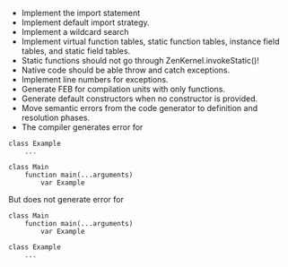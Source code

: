  * Implement the import statement
 * Implement default import strategy.
 * Implement a wildcard search
 * Implement virtual function tables, static function tables, instance field tables, and static field tables.
 * Static functions should not go through ZenKernel.invokeStatic()!
 * Native code should be able throw and catch exceptions.
 * Implement line numbers for exceptions.
 * Generate FEB for compilation units with only functions.
 * Generate default constructors when no constructor is provided.
 * Move semantic errors from the code generator to definition and resolution phases.
 * The compiler generates error for
```
class Example
    ...

class Main
    function main(...arguments)
        var Example
```

But does not generate error for
```
class Main
    function main(...arguments)
        var Example

class Example
    ...
```
